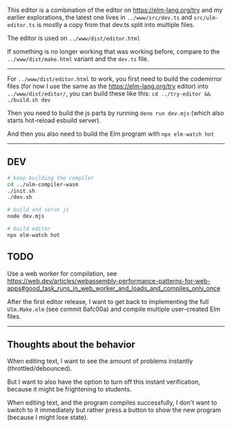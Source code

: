 This editor is a combination of the editor on https://elm-lang.org/try and my earlier explorations, the latest one lives in `../www/src/dev.ts` and `src/ulm-editor.ts` is mostly a copy from that dev.ts split into multiple files.

The editor is used on `../www/dist/editor.html`

If something is no longer working that was working before, compare to the `../www/dist/make.html` variant and the `dev.ts` file.

---

For `../www/dist/editor.html` to work, you first need to build the codemirror files (for now I use the same as the https://elm-lang.org/try editor) into `../www/dist/editor/`, you can build these like this: `cd ../try-editor && ./build.sh dev`

Then you need to build the js parts by running `deno run dev.mjs` (which also starts hot-reload esbuild server).

And then you also need to build the Elm program with `npx elm-watch hot`

---

## DEV

```sh
# keep building the compiler
cd ../ulm-compiler-wasm
./init.sh
./dev.sh

# build and serve js
node dev.mjs

# build editor
npx elm-watch hot
```

## TODO

Use a web worker for compilation, see https://web.dev/articles/webassembly-performance-patterns-for-web-apps#good_task_runs_in_web_worker_and_loads_and_compiles_only_once

After the first editor release, I want to get back to implementing the full `Ulm.Make.elm` (see commit 6afc00a) and compile multiple user-created Elm files.

---

## Thoughts about the behavior

When editing text, I want to see the amount of problems instantly (throttled/debounced).

But I want to also have the option to turn off this instant verification, because it might be frightening to students.

When editing text, and the program compiles successfully, I don't want to switch to it immediately but rather press a button to show the new program (because I might lose state).
